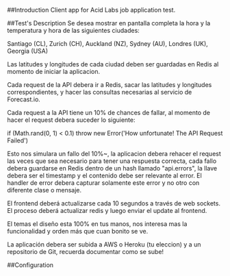 ##Introduction
Client app for Acid Labs job application test. 

##Test's Description
Se desea mostrar en pantalla completa la hora y la temperatura y hora de las siguientes ciudades:

Santiago (CL), Zurich (CH), Auckland (NZ), Sydney (AU), Londres (UK), Georgia (USA)

Las latitudes y longitudes de cada ciudad deben ser guardadas en Redis al momento de iniciar la aplicacion.

Cada request de la API debera ir a Redis, sacar las latitudes y longitudes correspondientes, y hacer las consultas necesarias al servicio de Forecast.io.

Cada request a la API tiene un 10% de chances de fallar, al momento de hacer el request debera suceder lo siguiente:

if (Math.rand(0, 1) < 0.1) throw new Error('How unfortunate! The API Request Failed')

Esto nos simulara un fallo del 10%~, la aplicacion debera rehacer el request las veces que sea necesario para tener una respuesta correcta, cada fallo debera guardarse en Redis dentro de un hash llamado "api.errors", la llave debera ser el timestamp y el contenido debe ser relevante al error. El handler de error debera capturar solamente este error y no otro con diferente clase o mensaje.

El frontend deberá actualizarse cada 10 segundos a través de web sockets. El proceso deberá actualizar redis y luego enviar el update al frontend. 

El temas el diseño esta 100% en tus manos, nos interesa mas la funcionalidad y orden más que cuan bonito se ve.

La aplicación debera ser subida a AWS o Heroku (tu eleccion) y a un repositorio de Git, recuerda documentar como se sube!

##Configuration
